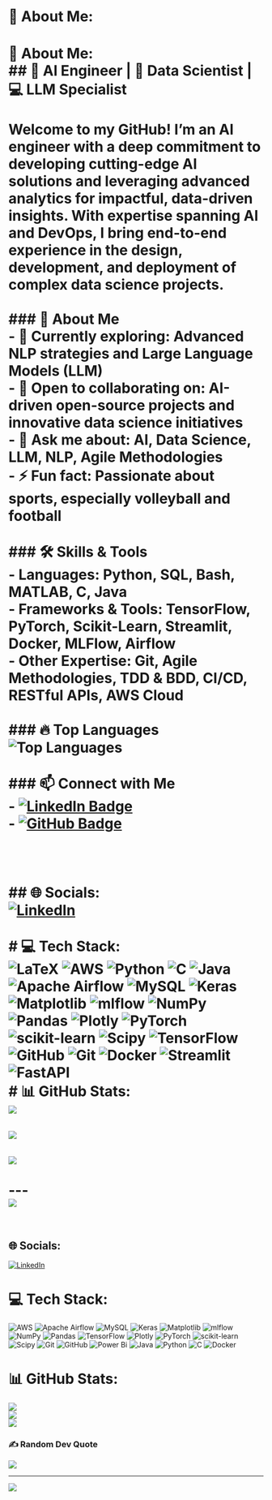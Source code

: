 # 💫 About Me:
# 💫 About Me:<br>## 🧠 AI Engineer | 🤖 Data Scientist | 💻 LLM Specialist<br><br>Welcome to my GitHub! I’m an AI engineer with a deep commitment to developing cutting-edge AI solutions and leveraging advanced analytics for impactful, data-driven insights. With expertise spanning AI and DevOps, I bring end-to-end experience in the design, development, and deployment of complex data science projects.<br><br>### 🌟 About Me<br>- 🌱 Currently exploring: Advanced NLP strategies and Large Language Models (LLM)<br>- 👥 Open to collaborating on: AI-driven open-source projects and innovative data science initiatives<br>- 💬 Ask me about: AI, Data Science, LLM, NLP, Agile Methodologies<br>- ⚡ Fun fact: Passionate about sports, especially volleyball and football<br><br>### 🛠️ Skills & Tools<br>- **Languages:** Python, SQL, Bash, MATLAB, C, Java<br>- **Frameworks & Tools:** TensorFlow, PyTorch, Scikit-Learn, Streamlit, Docker, MLFlow, Airflow<br>- **Other Expertise:** Git, Agile Methodologies, TDD & BDD, CI/CD, RESTful APIs, AWS Cloud<br><br>### 🔥 Top Languages<br>![Top Languages](https://github-readme-stats.vercel.app/api/top-langs/?username=banfoud&layout=compact&theme=radical)<br><br>### 📫 Connect with Me<br>- [![LinkedIn Badge](https://img.shields.io/badge/-LinkedIn-blue?style=flat&logo=Linkedin&logoColor=white)](https://www.linkedin.com/in/banfoud/)<br>- [![GitHub Badge](https://img.shields.io/badge/-GitHub-181717?style=flat&logo=github&logoColor=white)](https://github.com/banfoud)<br><br><br><br>## 🌐 Socials:<br>[![LinkedIn](https://img.shields.io/badge/LinkedIn-%230077B5.svg?logo=linkedin&logoColor=white)](https://linkedin.com/in/https://www.linkedin.com/in/brahim-anfoud-6bb8a7221/) <br><br># 💻 Tech Stack:<br>![LaTeX](https://img.shields.io/badge/latex-%23008080.svg?style=for-the-badge&logo=latex&logoColor=white) ![AWS](https://img.shields.io/badge/AWS-%23FF9900.svg?style=for-the-badge&logo=amazon-aws&logoColor=white) ![Python](https://img.shields.io/badge/python-3670A0?style=for-the-badge&logo=python&logoColor=ffdd54) ![C](https://img.shields.io/badge/c-%2300599C.svg?style=for-the-badge&logo=c&logoColor=white) ![Java](https://img.shields.io/badge/java-%23ED8B00.svg?style=for-the-badge&logo=openjdk&logoColor=white) ![Apache Airflow](https://img.shields.io/badge/Apache%20Airflow-017CEE?style=for-the-badge&logo=Apache%20Airflow&logoColor=white) ![MySQL](https://img.shields.io/badge/mysql-4479A1.svg?style=for-the-badge&logo=mysql&logoColor=white) ![Keras](https://img.shields.io/badge/Keras-%23D00000.svg?style=for-the-badge&logo=Keras&logoColor=white) ![Matplotlib](https://img.shields.io/badge/Matplotlib-%23ffffff.svg?style=for-the-badge&logo=Matplotlib&logoColor=black) ![mlflow](https://img.shields.io/badge/mlflow-%23d9ead3.svg?style=for-the-badge&logo=numpy&logoColor=blue) ![NumPy](https://img.shields.io/badge/numpy-%23013243.svg?style=for-the-badge&logo=numpy&logoColor=white) ![Pandas](https://img.shields.io/badge/pandas-%23150458.svg?style=for-the-badge&logo=pandas&logoColor=white) ![Plotly](https://img.shields.io/badge/Plotly-%233F4F75.svg?style=for-the-badge&logo=plotly&logoColor=white) ![PyTorch](https://img.shields.io/badge/PyTorch-%23EE4C2C.svg?style=for-the-badge&logo=PyTorch&logoColor=white) ![scikit-learn](https://img.shields.io/badge/scikit--learn-%23F7931E.svg?style=for-the-badge&logo=scikit-learn&logoColor=white) ![Scipy](https://img.shields.io/badge/SciPy-%230C55A5.svg?style=for-the-badge&logo=scipy&logoColor=%white) ![TensorFlow](https://img.shields.io/badge/TensorFlow-%23FF6F00.svg?style=for-the-badge&logo=TensorFlow&logoColor=white) ![GitHub](https://img.shields.io/badge/github-%23121011.svg?style=for-the-badge&logo=github&logoColor=white) ![Git](https://img.shields.io/badge/git-%23F05033.svg?style=for-the-badge&logo=git&logoColor=white) ![Docker](https://img.shields.io/badge/docker-%230db7ed.svg?style=for-the-badge&logo=docker&logoColor=white) ![Streamlit](https://img.shields.io/badge/Streamlit-%23FE4B4B.svg?style=for-the-badge&logo=streamlit&logoColor=white) ![FastAPI](https://img.shields.io/badge/FastAPI-005571?style=for-the-badge&logo=fastapi)<br># 📊 GitHub Stats:<br>![](https://github-readme-stats.vercel.app/api?username=banfoud&theme=dark&hide_border=false&include_all_commits=false&count_private=false)<br/><br>![](https://github-readme-streak-stats.herokuapp.com/?user=banfoud&theme=dark&hide_border=false)<br/><br>![](https://github-readme-stats.vercel.app/api/top-langs/?username=banfoud&theme=dark&hide_border=false&include_all_commits=false&count_private=false&layout=compact)<br><br>---<br>[![](https://visitcount.itsvg.in/api?id=banfoud&icon=0&color=0)](https://visitcount.itsvg.in)<br><br><!-- Proudly created with GPRM ( https://gprm.itsvg.in ) -->


## 🌐 Socials:
[![LinkedIn](https://img.shields.io/badge/LinkedIn-%230077B5.svg?logo=linkedin&logoColor=white)](https://linkedin.com/in/https://www.linkedin.com/in/brahim-anfoud-6bb8a7221/) 

# 💻 Tech Stack:
![AWS](https://img.shields.io/badge/AWS-%23FF9900.svg?style=for-the-badge&logo=amazon-aws&logoColor=white) ![Apache Airflow](https://img.shields.io/badge/Apache%20Airflow-017CEE?style=for-the-badge&logo=Apache%20Airflow&logoColor=white) ![MySQL](https://img.shields.io/badge/mysql-4479A1.svg?style=for-the-badge&logo=mysql&logoColor=white) ![Keras](https://img.shields.io/badge/Keras-%23D00000.svg?style=for-the-badge&logo=Keras&logoColor=white) ![Matplotlib](https://img.shields.io/badge/Matplotlib-%23ffffff.svg?style=for-the-badge&logo=Matplotlib&logoColor=black) ![mlflow](https://img.shields.io/badge/mlflow-%23d9ead3.svg?style=for-the-badge&logo=numpy&logoColor=blue) ![NumPy](https://img.shields.io/badge/numpy-%23013243.svg?style=for-the-badge&logo=numpy&logoColor=white) ![Pandas](https://img.shields.io/badge/pandas-%23150458.svg?style=for-the-badge&logo=pandas&logoColor=white) ![TensorFlow](https://img.shields.io/badge/TensorFlow-%23FF6F00.svg?style=for-the-badge&logo=TensorFlow&logoColor=white) ![Plotly](https://img.shields.io/badge/Plotly-%233F4F75.svg?style=for-the-badge&logo=plotly&logoColor=white) ![PyTorch](https://img.shields.io/badge/PyTorch-%23EE4C2C.svg?style=for-the-badge&logo=PyTorch&logoColor=white) ![scikit-learn](https://img.shields.io/badge/scikit--learn-%23F7931E.svg?style=for-the-badge&logo=scikit-learn&logoColor=white) ![Scipy](https://img.shields.io/badge/SciPy-%230C55A5.svg?style=for-the-badge&logo=scipy&logoColor=%white) ![Git](https://img.shields.io/badge/git-%23F05033.svg?style=for-the-badge&logo=git&logoColor=white) ![GitHub](https://img.shields.io/badge/github-%23121011.svg?style=for-the-badge&logo=github&logoColor=white) ![Power Bi](https://img.shields.io/badge/power_bi-F2C811?style=for-the-badge&logo=powerbi&logoColor=black) ![Java](https://img.shields.io/badge/java-%23ED8B00.svg?style=for-the-badge&logo=openjdk&logoColor=white) ![Python](https://img.shields.io/badge/python-3670A0?style=for-the-badge&logo=python&logoColor=ffdd54) ![C](https://img.shields.io/badge/c-%2300599C.svg?style=for-the-badge&logo=c&logoColor=white) ![Docker](https://img.shields.io/badge/docker-%230db7ed.svg?style=for-the-badge&logo=docker&logoColor=white)
# 📊 GitHub Stats:
![](https://github-readme-stats.vercel.app/api?username=banfoud&theme=tokyonight&hide_border=false&include_all_commits=false&count_private=false)<br/>
![](https://github-readme-streak-stats.herokuapp.com/?user=banfoud&theme=tokyonight&hide_border=false)<br/>
![](https://github-readme-stats.vercel.app/api/top-langs/?username=banfoud&theme=tokyonight&hide_border=false&include_all_commits=false&count_private=false&layout=compact)

### ✍️ Random Dev Quote
![](https://quotes-github-readme.vercel.app/api?type=horizontal&theme=radical)

---
[![](https://visitcount.itsvg.in/api?id=banfoud&icon=0&color=0)](https://visitcount.itsvg.in)

<!-- Proudly created with GPRM ( https://gprm.itsvg.in ) -->

